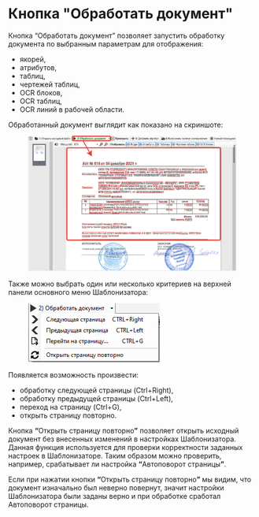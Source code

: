 # Кнопка "Обработать документ"

Кнопка “Обработать документ” позволяет запустить обработку документа по выбранным параметрам для отображения:&#x20;

* якорей,&#x20;
* атрибутов,&#x20;
* таблиц,&#x20;
* чертежей таблиц,&#x20;
* OCR блоков,&#x20;
* OCR таблиц,&#x20;
* OCR линий в рабочей области.&#x20;

Обработанный документ выглядит как показано на скриншоте:

<figure><img src="../../../.gitbook/assets/image (99).png" alt=""><figcaption></figcaption></figure>

Также можно выбрать один или несколько критериев на верхней панели основного меню Шаблонизатора:

<figure><img src="../../../.gitbook/assets/2025-09-25_22-58-48 (1).png" alt=""><figcaption></figcaption></figure>

Появляется возможность произвести:

* обработку следующей страницы (Ctrl+Right),
* обработку предыдущей страницы (Ctrl+Left),&#x20;
* переход на страницу (Ctrl+G),
* открыть страницу повторно.

Кнопка **“**&#x41E;ткрыть страницу повторн&#x43E;**”** позволяет открыть исходный документ без внесенных изменений в настройках Шаблонизатора. Данная функция используется для проверки корректности заданных настроек в Шаблонизаторе. Таким образом можно проверить, например, срабатывает ли настройка **“**&#x410;втоповорот страниц&#x44B;**”**.&#x20;

Если при нажатии кнопки **“**&#x41E;ткрыть страницу повторн&#x43E;**”** мы видим, что документ изначально был неверно повернут, значит настройки Шаблонизатора были заданы верно и при обработке сработал Автоповорот страницы.
